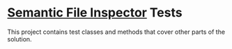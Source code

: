 [Semantic File Inspector](https://github.com/IS4Code/SFI/) Tests
==========

This project contains test classes and methods that cover other parts of the
solution.
